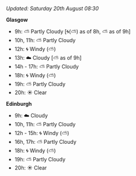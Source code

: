 *Updated: Saturday 20th August 08:30*

**Glasgow**

* 9h: :partly_sunny: Partly Cloudy [:cyclone:(:partly_sunny:) as of 8h, :partly_sunny: as of 9h]
* 10h, 11h: :partly_sunny: Partly Cloudy
* 12h: :cyclone: Windy (:partly_sunny:)
* 13h: :cloud: Cloudy [:partly_sunny: as of 9h]
* 14h - 17h: :partly_sunny: Partly Cloudy
* 18h: :cyclone: Windy (:partly_sunny:)
* 19h: :partly_sunny: Partly Cloudy
* 20h: :sunny: Clear

**Edinburgh**

* 9h: :cloud: Cloudy
* 10h, 11h: :partly_sunny: Partly Cloudy
* 12h - 15h: :cyclone: Windy (:partly_sunny:)
* 16h, 17h: :partly_sunny: Partly Cloudy
* 18h: :cyclone: Windy (:partly_sunny:)
* 19h: :partly_sunny: Partly Cloudy
* 20h: :sunny: Clear
